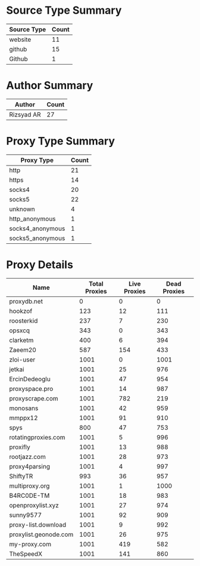 # Source Type Summary

| Source Type | Count |
|-------------|-------|
| website | 11 |
| github | 15 |
| Github | 1 |


# Author Summary

| Author | Count |
|--------|-------|
| Rizsyad AR | 27 |


# Proxy Type Summary

| Proxy Type | Count |
|------------|-------|
| http | 21 |
| https | 14 |
| socks4 | 20 |
| socks5 | 22 |
| unknown | 4 |
| http_anonymous | 1 |
| socks4_anonymous | 1 |
| socks5_anonymous | 1 |


# Proxy Details

| Name | Total Proxies | Live Proxies | Dead Proxies |
|------|---------------|--------------|---------------|
| proxydb.net | 0 | 0 | 0 |
| hookzof | 123 | 12 | 111 |
| roosterkid | 237 | 7 | 230 |
| opsxcq | 343 | 0 | 343 |
| clarketm | 400 | 6 | 394 |
| Zaeem20 | 587 | 154 | 433 |
| zloi-user | 1001 | 0 | 1001 |
| jetkai | 1001 | 25 | 976 |
| ErcinDedeoglu | 1001 | 47 | 954 |
| proxyspace.pro | 1001 | 14 | 987 |
| proxyscrape.com | 1001 | 782 | 219 |
| monosans | 1001 | 42 | 959 |
| mmppx12 | 1001 | 91 | 910 |
| spys | 800 | 47 | 753 |
| rotatingproxies.com | 1001 | 5 | 996 |
| proxifly | 1001 | 13 | 988 |
| rootjazz.com | 1001 | 28 | 973 |
| proxy4parsing | 1001 | 4 | 997 |
| ShiftyTR | 993 | 36 | 957 |
| multiproxy.org | 1001 | 1 | 1000 |
| B4RC0DE-TM | 1001 | 18 | 983 |
| openproxylist.xyz | 1001 | 27 | 974 |
| sunny9577 | 1001 | 92 | 909 |
| proxy-list.download | 1001 | 9 | 992 |
| proxylist.geonode.com | 1001 | 26 | 975 |
| my-proxy.com | 1001 | 419 | 582 |
| TheSpeedX | 1001 | 141 | 860 |
